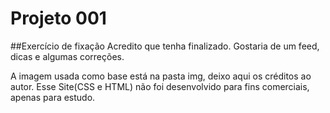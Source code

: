 # Projeto 001

##Exercício de fixação
 Acredito que tenha finalizado. Gostaria de um feed, dicas e algumas correções.


A imagem usada como base está na pasta img, deixo aqui os créditos ao autor. 
Esse Site(CSS e HTML) não foi desenvolvido para fins comerciais, apenas para estudo.